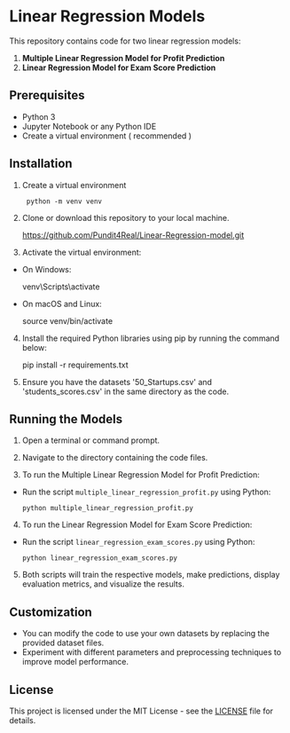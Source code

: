 # Linear Regression Models

This repository contains code for two linear regression models:
1. **Multiple Linear Regression Model for Profit Prediction**
2. **Linear Regression Model for Exam Score Prediction**

## Prerequisites
- Python 3
- Jupyter Notebook or any Python IDE
- Create a virtual environment ( recommended )

## Installation
1. Create a virtual environment

        python -m venv venv 
    
2. Clone or download this repository to your local machine.

    https://github.com/Pundit4Real/Linear-Regression-model.git

3. Activate the virtual environment:

- On Windows:

    venv\Scripts\activate

- On macOS and Linux:

    source venv/bin/activate

4. Install the required Python libraries using pip by running the command below:

    pip install -r requirements.txt

5. Ensure you have the datasets '50_Startups.csv' and 'students_scores.csv' in the same directory as the code.

## Running the Models
1. Open a terminal or command prompt.

2. Navigate to the directory containing the code files.

3. To run the Multiple Linear Regression Model for Profit Prediction:
- Run the script `multiple_linear_regression_profit.py` using Python:
  ```
  python multiple_linear_regression_profit.py
  ```

4. To run the Linear Regression Model for Exam Score Prediction:
- Run the script `linear_regression_exam_scores.py` using Python:
  ```
  python linear_regression_exam_scores.py
  ```

5. Both scripts will train the respective models, make predictions, display evaluation metrics, and visualize the results.

## Customization
- You can modify the code to use your own datasets by replacing the provided dataset files.
- Experiment with different parameters and preprocessing techniques to improve model performance.

## License
This project is licensed under the MIT License - see the [LICENSE](LICENSE) file for details.
